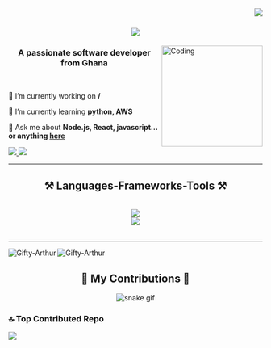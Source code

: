 <img align="right" src="https://visitor-badge.laobi.icu/badge?page_id=Gifty-Arthur.Gifty-Arthur" />


<h1 align="center">
    <img src="https://readme-typing-svg.herokuapp.com/?font=Righteous&size=35&center=true&vCenter=true&width=500&height=70&duration=4000&lines=Hi+There!+👋;+I'm+Gifty+Arthur!;" />
</h1>
<img align="right" alt="Coding" width="200" src="https://i.giphy.com/media/v1.Y2lkPTc5MGI3NjExMjdrYnVrM2hvYjNvbGdtcXh4bzdqcnE4azNsZHducHZkN2Vpcm5qdSZlcD12MV9pbnRlcm5hbF9naWZfYnlfaWQmY3Q9Zw/cst5AXzPxRLyIwMNsV/giphy.gif">

<h3 align="center">A passionate software developer from Ghana</h3>

<br/>

<div align="left">
 
 🔭 I’m currently working on **/**
 
 🌱 I’m currently learning **python, AWS**

💬 Ask me about **Node.js, React, javascript... or anything [here](https://github.com/Gifty-Arthur/Gifty-Arthur/issues)**


 </div>
 
<div align="left"> 
  <a href="mailto:giftyarthur031@gmail.com">
    <img src="https://img.shields.io/badge/Gmail-333333?style=for-the-badge&logo=gmail&logoColor=red" />
  </a>
  <a href="https://www.linkedin.com/in/gifty-arthur-95316a1b5/" target="_blank">
    <img src="https://img.shields.io/badge/LinkedIn-0077B5?style=for-the-badge&logo=linkedin&logoColor=white" target="_blank" />
  </a>

</div>

 <hr/>
 
<h2 align="center">⚒️ Languages-Frameworks-Tools ⚒️</h2>
<br/>
<div align="center">
    <img src="https://skillicons.dev/icons?i=react,html,css,vscode,github,figma,tailwind,git python," /><br>
    <img src="https://skillicons.dev/icons?i=nodejs,python,javascript,firebase" />
</div>

<br/>
<hr/>

<p><img align="left" src="https://github-readme-stats.vercel.app/api/top-langs?username=Gifty-Arthur&show_icons=true&locale=en&layout=compact" alt="Gifty-Arthur" /></p>


<p><img align="center" src="https://github-readme-streak-stats.herokuapp.com/?user=Gifty-Arthur&" alt="Gifty-Arthur" /></p>




  <div align="center">
    <h2>🐍 My Contributions 🐍</h2>
    
  ![snake gif](https://github.com/Gifty-Arthur/Gifty-Arthur/blob/output/github-snake-dark.svg)
</div>
 

 
  

  ### 🔝 Top Contributed Repo
  
  ![](https://github-contributor-stats.vercel.app/api?username=Gifty-Arthur&limit=5&theme=flat&combine_all_yearly_contributions=true)




